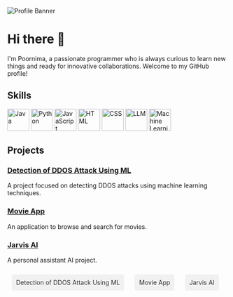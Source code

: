 ![Profile Banner](https://your-banner-url.com/banner.png)

# Hi there 👋

I'm Poornima, a passionate programmer who is always curious to learn new things and ready for innovative collaborations. Welcome to my GitHub profile!


## Skills

<p align="left">
  <img src="https://media.giphy.com/media/kdFc8fubgS31b8DsVu/giphy.gif" alt="Java" width="50" height="50"/>
  <img src="https://media.giphy.com/media/KAq5w47R9rmTuvWOWa/giphy.gif" alt="Python" width="50" height="50"/>
  <img src="https://media.giphy.com/media/ln7z2eWriiQAllfVcn/giphy.gif" alt="JavaScript" width="50" height="50"/>
  <img src="https://media.giphy.com/media/XAxylRMCdpbEWUAvr8/giphy.gif" alt="HTML" width="50" height="50"/>
  <img src="https://media.giphy.com/media/fsEaZldNC8A1PJ3mwp/giphy.gif" alt="CSS" width="50" height="50"/>
  <img src="https://media.giphy.com/media/j3teHXrYBxG52/giphy.gif" alt="LLM" width="50" height="50"/>
  <img src="https://media.giphy.com/media/Yl5aO3gdVfsQ0/giphy.gif" alt="Machine Learning" width="50" height="50"/>
</p>

## Projects

### [Detection of DDOS Attack Using ML](https://github.com/Poornima-mada/ddos-attack-ml)
A project focused on detecting DDOS attacks using machine learning techniques.

### [Movie App](https://github.com/Poornima-mada/movie-app)
An application to browse and search for movies.

### [Jarvis AI](https://github.com/Poornima-mada/jarvis-ai)
A personal assistant AI project.

<p align="left">
  <a href="https://github.com/Poornima-mada/ddos-attack-ml" class="project-link">Detection of DDOS Attack Using ML</a>
  <a href="https://github.com/Poornima-mada/movie-app" class="project-link">Movie App</a>
  <a href="https://github.com/Poornima-mada/jarvis-ai" class="project-link">Jarvis AI</a>
</p>

<style>
.project-link {
  display: inline-block;
  margin: 10px;
  padding: 10px;
  background-color: #f1f1f1;
  border-radius: 5px;
  transition: transform 0.2s, background-color 0.2s;
  text-decoration: none;
  color: #333;
}

.project-link:hover {
  transform: scale(1.05);
  background-color: #e2e2e2;
}
</style>

